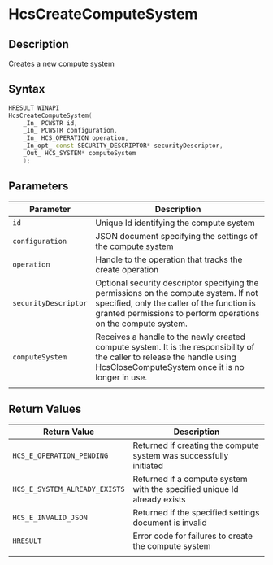 # HcsCreateComputeSystem

## Description

Creates a new compute system

## Syntax

```cpp
HRESULT WINAPI
HcsCreateComputeSystem(
    _In_ PCWSTR id,
    _In_ PCWSTR configuration,
    _In_ HCS_OPERATION operation,
    _In_opt_ const SECURITY_DESCRIPTOR* securityDescriptor,
    _Out_ HCS_SYSTEM* computeSystem
    );
```

## Parameters

|Parameter     |Description|
|---|---|
|`id`| Unique Id identifying the compute system|
|`configuration`| JSON document specifying the settings of the [compute system](./../SchemaReference.md#ComputeSystem)|
|`operation`| Handle to the operation that tracks the create operation|
|`securityDescriptor`| Optional security descriptor specifying the permissions on the compute system. If not specified, only the caller of the function is granted permissions to perform operations on the compute system.|
|`computeSystem`| Receives a handle to the newly created compute system. It is the responsibility of the caller to release the handle using HcsCloseComputeSystem once it is no longer in use.|
|    |    |

## Return Values

|Return Value | Description|
|---|---|
|`HCS_E_OPERATION_PENDING`|Returned if creating the compute system was successfully initiated|
|`HCS_E_SYSTEM_ALREADY_EXISTS`|Returned if a compute system with the specified unique Id already exists|
|`HCS_E_INVALID_JSON`|Returned if the specified settings document is invalid|
|`HRESULT`|Error code for failures to create the compute system|
|     |     |
